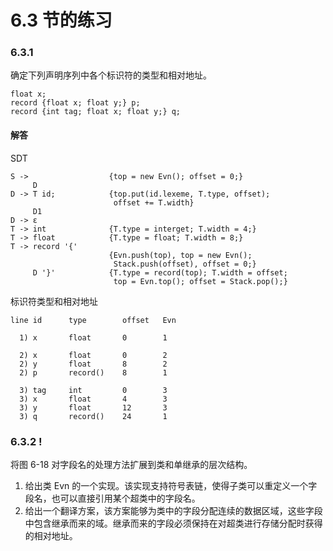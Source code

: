 # 6.3 节的练习

### 6.3.1

确定下列声明序列中各个标识符的类型和相对地址。

    float x;
    record {float x; float y;} p;
    record {int tag; float x; float y;} q;
    
#### 解答

SDT
   
    S ->                  {top = new Evn(); offset = 0;}
         D 
    D -> T id;            {top.put(id.lexeme, T.type, offset);
                           offset += T.width}
         D1
    D -> ε
    T -> int              {T.type = interget; T.width = 4;}
    T -> float            {T.type = float; T.width = 8;}
    T -> record '{'
                          {Evn.push(top), top = new Evn();
                           Stack.push(offset), offset = 0;}
         D '}'            {T.type = record(top); T.width = offset;
                           top = Evn.top(); offset = Stack.pop();}
    
标识符类型和相对地址

    line id      type        offset   Evn
    
      1) x       float       0        1
    
      2) x       float       0        2
      2) y       float       8        2
      2) p       record()    8        1
    
      3) tag     int         0        3
      3) x       float       4        3
      3) y       float       12       3
      3) q       record()    24       1     

### 6.3.2 !

将图 6-18 对字段名的处理方法扩展到类和单继承的层次结构。

1. 给出类 Evn 的一个实现。该实现支持符号表链，使得子类可以重定义一个字段名，也可以直接引用某个超类中的字段名。
2. 给出一个翻译方案，该方案能够为类中的字段分配连续的数据区域，这些字段中包含继承而来的域。继承而来的字段必须保持在对超类进行存储分配时获得的相对地址。












